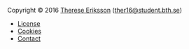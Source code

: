 Copyright &copy; 2016 [Therese Eriksson](#) (ther16@student.bth.se)

* [License](license)
* [Cookies](cookies)
* [Contact](contact)
